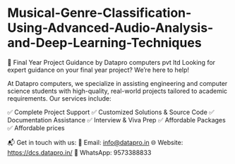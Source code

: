 # Musical-Genre-Classification-Using-Advanced-Audio-Analysis-and-Deep-Learning-Techniques


💼 Final Year Project Guidance by Datapro computers pvt ltd
Looking for expert guidance on your final year project? We’re here to help!

At Datapro computers, we specialize in assisting engineering and computer science students with high-quality, real-world projects tailored to academic requirements. Our services include:

✅ Complete Project Support
✅ Customized Solutions & Source Code
✅ Documentation Assistance
✅ Interview & Viva Prep
✅ Affordable Packages
✅ Affordable prices


📬 Get in touch with us:
📧 Email: info@datapro.in
🌐 Website: https://dcs.datapro.in/
📱 WhatsApp: 9573388833

